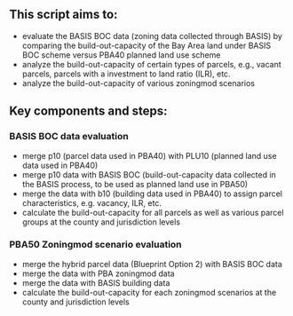 ## This script aims to:
* evaluate the BASIS BOC data (zoning data collected through BASIS) by comparing the build-out-capacity of the Bay Area land under BASIS BOC scheme versus PBA40 planned land use scheme
* analyze the build-out-capacity of certain types of parcels, e.g., vacant parcels, parcels with a investment to land ratio (ILR), etc. 
* analyze the build-out-capacity of various zoningmod scenarios

## Key components and steps:
### BASIS BOC data evaluation
* merge p10 (parcel data used in PBA40) with PLU10 (planned land use data used in PBA40)
* merge p10 data with BASIS BOC (build-out-capacity data collected in the BASIS process, to be used as planned land use in PBA50)
* merge the data with b10 (building data used in PBA40) to assign parcel characteristics, e.g. vacancy, ILR, etc.
* calculate the build-out-capacity for all parcels as well as various parcel groups at the county and jurisdiction levels
### PBA50 Zoningmod scenario evaluation
* merge the hybrid parcel data (Blueprint Option 2) with BASIS BOC data
* merge the data with PBA zoningmod data
* merge the data with BASIS building data
* calculate the build-out-capacity for each zoningmod scenarios at the county and jurisdiction levels
